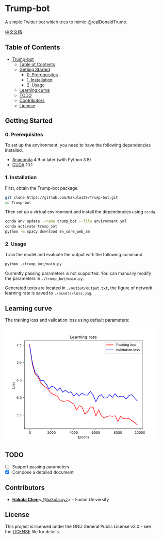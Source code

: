 # Trump-bot

A simple Twitter bot which tries to mimic @realDonaldTrump.

[中文文档](./README_zh-cn.md)

## Table of Contents

- [Trump-bot](#trump-bot)
  - [Table of Contents](#table-of-contents)
  - [Getting Started](#getting-started)
    - [0. Prerequisites](#0-prerequisites)
    - [1. Installation](#1-installation)
    - [2. Usage](#2-usage)
  - [Learning curve](#learning-curve)
  - [TODO](#todo)
  - [Contributors](#contributors)
  - [License](#license)

## Getting Started

### 0. Prerequisites

To set up the environment, you need to have the following dependencies installed.

- [Anaconda](https://www.anaconda.com/products/individual) 4.9 or later (with Python 3.8)
- [CUDA](https://developer.nvidia.com/cuda-10.1-download-archive-base) 10.1

### 1. Installation

First, obtain the Trump-bot package.

```bash
git clone https://github.com/hakula139/Trump-bot.git
cd Trump-bot
```

Then set up a virtual environment and install the dependencies using `conda`.

```bash
conda env update --name trump_bot --file environment.yml
conda activate trump_bot
python -m spacy download en_core_web_sm
```

### 2. Usage

Train the model and evaluate the output with the following command.

```bash
python ./trump_bot/main.py
```

Currently passing parameters is not supported. You can manually modify the parameters in `./trump_bot/main.py`.

Generated texts are located in `./output/output.txt`, the figure of network learning rate is saved to `./assets/loss.png`.

## Learning curve

The training loss and validation loss using default parameters:

![Learning curve](./assets/loss.png)

## TODO

- [ ] Support passing parameters
- [x] Compose a detailed document

## Contributors

- [**Hakula Chen**](https://github.com/hakula139)<[i@hakula.xyz](mailto:i@hakula.xyz)> - Fudan University

## License

This project is licensed under the GNU General Public License v3.0 - see the [LICENSE](./LICENSE) file for details.
